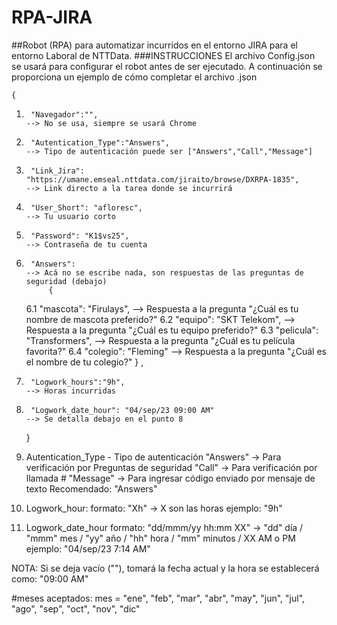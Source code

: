 # RPA-JIRA
##Robot (RPA) para automatizar incurridos en el entorno JIRA para el entorno Laboral de NTTData.
###INSTRUCCIONES
El archivo Config.json se usará para configurar el robot antes de ser ejecutado.
A continuación se proporciona un ejemplo de cómo completar el archivo .json

    {                                               
1.      "Navegador":"",                                                                 --> No se usa, siempre se usará Chrome
2.      "Autentication_Type":"Answers",                                                 --> Tipo de autenticación puede ser ["Answers","Call","Message"] 
3.      "Link_Jira": "https://umane.emseal.nttdata.com/jiraito/browse/DXRPA-1835",      --> Link directo a la tarea donde se incurrirá
4.      "User_Short": "afloresc",                                                       --> Tu usuario corto
5.      "Password": "K1$vs25",                                                          --> Contraseña de tu cuenta
6.      "Answers":                                                                      --> Acá no se escribe nada, son respuestas de las preguntas de seguridad (debajo)
            {
    6.1          "mascota": "Firulays",                                                 --> Respuesta a la pregunta "¿Cuál es tu nombre de mascota preferido?"
    6.2          "equipo": "SKT Telekom",                                               --> Respuesta a la pregunta "¿Cuál es tu equipo preferido?"
    6.3          "pelicula": "Transformers",                                            --> Respuesta a la pregunta "¿Cuál es tu película favorita?"
    6.4          "colegio": "Fleming"                                                   --> Respuesta a la pregunta "¿Cuál es el nombre de tu colegio?"
            }
        ,
7.      "Logwork_hours":"9h",                                                           --> Horas incurridas
8.      "Logwork_date_hour": "04/sep/23 09:00 AM"                                       --> Se detalla debajo en el punto 8
    }

2. Autentication_Type - Tipo de autenticación
"Answers"   -> Para verificación por Preguntas de seguridad
"Call"      -> Para verificación por llamada #
"Message"   -> Para ingresar código enviado por mensaje de texto
Recomendado: "Answers"

7. Logwork_hour:
formato: "Xh" -> X son las horas
ejemplo: "9h"

8. Logwork_date_hour
formato: "dd/mmm/yy hh:mm XX" -> "dd" día / "mmm" mes / "yy" año / "hh" hora / "mm" minutos / XX AM o PM
ejemplo: "04/sep/23 7:14 AM"

NOTA: Si se deja vacío (""), tomará la fecha actual y la hora se establecerá como: "09:00 AM"
 
#meses aceptados:
mes = "ene", "feb", "mar", "abr", "may", "jun", "jul", "ago", "sep", "oct", "nov", "dic"